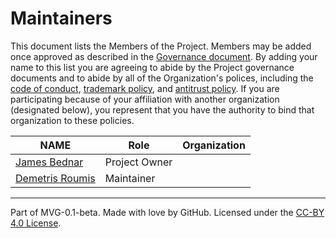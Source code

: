 # Maintainers

This document lists the Members of the Project. Members may be added once approved as described in the [Governance document](./GOVERNANCE.md). By adding your name to this list you are agreeing to abide by the Project governance documents and to abide by all of the Organization's polices, including the [code of conduct](../org-docs/CODE-OF-CONDUCT.md), [trademark policy](../org-docs/TRADEMARKS.md), and [antitrust policy](../org-docs/ANTITRUST.md). If you are participating because of your affiliation with another organization (designated below), you represent that you have the authority to bind that organization to these policies.

| **NAME** | **Role** | **Organization** |
| --- | --- | --- |
| [James Bednar](https://github.com/jbednar) | Project Owner| |
| [Demetris Roumis](https://github.com/droumis) | Maintainer| |

---
Part of MVG-0.1-beta.
Made with love by GitHub. Licensed under the [CC-BY 4.0 License](https://creativecommons.org/licenses/by-sa/4.0/).
